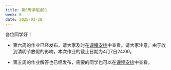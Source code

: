 ```yaml
---
title: 第6周课程通知
week: 6
date: 2025-03-28
---
```


各位同学好！

- 第六周的作业已经发布，请大家及时在[课程安排](../schedule)中查看。请大家注意，由于收到清明节放假的影响，本次作业的截止日期为4月7日24:00。

- 第五周的作业解答也已经发布，需要的同学也可以在[课程安排](../schedule)中查看。